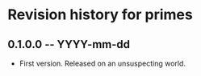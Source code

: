# Revision history for primes

## 0.1.0.0 -- YYYY-mm-dd

* First version. Released on an unsuspecting world.
